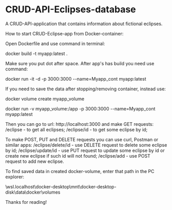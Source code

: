 # CRUD-API-Eclipses-database
A CRUD-API-application that contains information about fictional eclipses.

How to start CRUD-Eclipse-app from Docker-container:

Open Dockerfile and use command in terminal:

docker build -t myapp:latest .

Make sure you put dot after space. 
After app's has build you need use command:

docker run -it -d -p 3000:3000 --name=Myapp_cont  myapp:latest

If you need to save the data after stopping/removing container, instead use:

docker volume create myapp_volume

docker run -v myapp_volume:/app -p 3000:3000 --name=Myapp_cont myapp:latest

Then you can go to url: http://localhost:3000 and make GET requests:
/eclipse - to get all eclipses;
/eclipse/id - to get some eclipse by id;

To make POST, PUT and DELETE requests you can use curl, Postman or similar apps:
/eclipse/delete/id - use DELETE request to delete some eclipse by id;
/eclipse/update/id - use PUT request to update some eclipse by id or create new eclipse if such id will not found;
/eclipse/add - use POST request to add new eclipse.

To find saved data in created docker-volume, enter that path in the PC explorer:

\\wsl.localhost\docker-desktop\mnt\docker-desktop-disk\data\docker\volumes

Thanks for reading!
